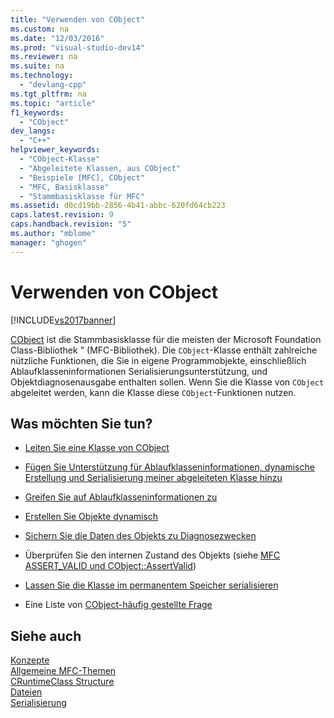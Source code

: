 ```yaml
---
title: "Verwenden von CObject"
ms.custom: na
ms.date: "12/03/2016"
ms.prod: "visual-studio-dev14"
ms.reviewer: na
ms.suite: na
ms.technology: 
  - "devlang-cpp"
ms.tgt_pltfrm: na
ms.topic: "article"
f1_keywords: 
  - "CObject"
dev_langs: 
  - "C++"
helpviewer_keywords: 
  - "CObject-Klasse"
  - "Abgeleitete Klassen, aus CObject"
  - "Beispiele [MFC], CObject"
  - "MFC, Basisklasse"
  - "Stammbasisklasse für MFC"
ms.assetid: d0cd19bb-2856-4b41-abbc-620fd64cb223
caps.latest.revision: 9
caps.handback.revision: "5"
ms.author: "mblome"
manager: "ghogen"
---
```

# Verwenden von CObject
[!INCLUDE[vs2017banner](../assembler/inline/includes/vs2017banner.md)]

[CObject](../mfc/reference/cobject-class.md) ist die Stammbasisklasse für die meisten der Microsoft Foundation Class\-Bibliothek " \(MFC\-Bibliothek\).  Die `CObject`\-Klasse enthält zahlreiche nützliche Funktionen, die Sie in eigene Programmobjekte, einschließlich Ablaufklasseninformationen Serialisierungsunterstützung, und Objektdiagnosenausgabe enthalten sollen.  Wenn Sie die Klasse von `CObject` abgeleitet werden, kann die Klasse diese `CObject`\-Funktionen nutzen.  
  
## Was möchten Sie tun?  
  
-   [Leiten Sie eine Klasse von CObject](../mfc/deriving-a-class-from-cobject.md)  
  
-   [Fügen Sie Unterstützung für Ablaufklasseninformationen, dynamische Erstellung und Serialisierung meiner abgeleiteten Klasse hinzu](../mfc/specifying-levels-of-functionality.md)  
  
-   [Greifen Sie auf Ablaufklasseninformationen zu](../mfc/accessing-run-time-class-information.md)  
  
-   [Erstellen Sie Objekte dynamisch](../mfc/dynamic-object-creation.md)  
  
-   [Sichern Sie die Daten des Objekts zu Diagnosezwecken](assetId:///727855b1-5a83-44bd-9fe3-f1d535584b59)  
  
-   Überprüfen Sie den internen Zustand des Objekts \(siehe [MFC ASSERT\_VALID und CObject::AssertValid](assetId:///7654fb75-9e9a-499a-8165-0a96faf2d5e6)\)  
  
-   [Lassen Sie die Klasse im permanentem Speicher serialisieren](../mfc/serialization-in-mfc.md)  
  
-   Eine Liste von [CObject\-häufig gestellte Frage](../mfc/cobject-class-frequently-asked-questions.md)  
  
## Siehe auch  
 [Konzepte](../mfc/mfc-concepts.md)   
 [Allgemeine MFC\-Themen](../mfc/general-mfc-topics.md)   
 [CRuntimeClass Structure](../mfc/reference/cruntimeclass-structure.md)   
 [Dateien](../mfc/files-in-mfc.md)   
 [Serialisierung](../mfc/serialization-in-mfc.md)
